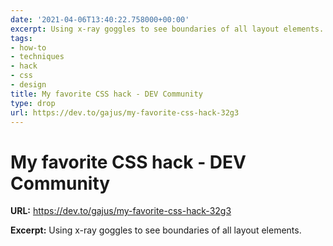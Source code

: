 ```yaml
---
date: '2021-04-06T13:40:22.758000+00:00'
excerpt: Using x-ray goggles to see boundaries of all layout elements.
tags:
- how-to
- techniques
- hack
- css
- design
title: My favorite CSS hack - DEV Community
type: drop
url: https://dev.to/gajus/my-favorite-css-hack-32g3
---
```


# My favorite CSS hack - DEV Community

**URL:** https://dev.to/gajus/my-favorite-css-hack-32g3

**Excerpt:** Using x-ray goggles to see boundaries of all layout elements.
